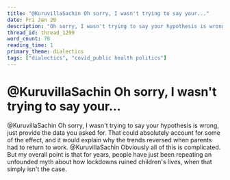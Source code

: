 ```yaml
---
title: "@KuruvillaSachin Oh sorry, I wasn't trying to say your..."
date: Fri Jan 20
description: "Oh sorry, I wasn't trying to say your hypothesis is wrong, just provide the data you asked for."
thread_id: thread_1299
word_count: 78
reading_time: 1
primary_theme: dialectics
tags: ["dialectics", "covid_public health politics"]
---
```


# @KuruvillaSachin Oh sorry, I wasn't trying to say your...

@KuruvillaSachin Oh sorry, I wasn't trying to say your hypothesis is wrong, just provide the data you asked for. That could absolutely account for some of the effect, and it would explain why the trends reversed when parents had to return to work. @KuruvillaSachin Obviously all of this is complicated. But my overall point is that for years, people have just been repeating an unfounded myth about how lockdowns ruined children's lives, when that simply isn't the case.
